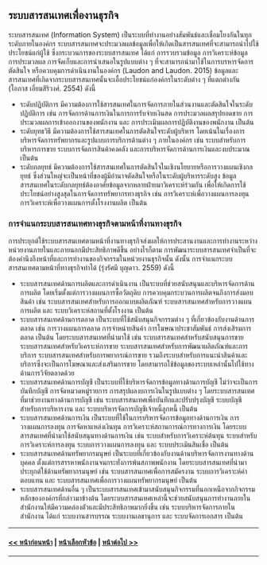 ## ระบบสารสนเทศเพื่องานธุรกิจ

ระบบสารสนเทศ (Information System) เป็นระบบที่ทำงานอย่างสัมพันธ์และเชื่อมโยงกันในทุกระดับภายในองค์กร ระบบสารสนเทศจะประมวลผลข้อมูลเพื่อให้เกิดเป็นสารสนเทศที่จะสามารถนำไปใช้ประโยชน์แก่ผู้ใช้ ซึ่งกระบวนการของระบบสารสนเทศ ได้แก่ การรวบรวมข้อมูล การวิเคราะห์ข้อมูล การประมวลผล การจัดเก็บและการนำเสนอในรูปแบบต่าง ๆ ที่จะสามารถนำมาใช้ในการบรหารจัดการ ตัดสินใจ หรือควบคุมการดำเนินงานในองค์กร (Laudon and Laudon. 2015) ข้อมูลและสารสนเทศที่เกิดจากระบบสารสนเทศนั้นจะเอื้อประโยชน์แก่องค์กรในระดับต่าง ๆ ที่แตกต่างกัน (โอภาส เอี่ยมสิริวงศ์. 2554) ดังนี้   
* ระดับปฏิบัติการ มีความต้องการใช้สารสนเทศในการจัดการภายในส่วนงานและตัดสินใจในระดับปฏิบัติการ เช่น การจัดการด้านการเงินในการการรับจ่ายเงินสด การประมวลผลสรุปยอดขาย การประมวลผลการเข้าออกงานของพนักงาน และ การประเมินผลการปฏิบัติงานของพนักงาน เป็นต้น
* ระดับยุทธวิธี มีความต้องการใช้สารสนเทศในการตัดสินใจระดับผู้บริหาร โดยเน้นในเรื่องการบริหารจัดการทรัพยากรและรูปแบบการบริการด้านต่าง ๆ ภายในองค์กร เช่น ระบบสำหรับการบริหารการขาย ระบบการจัดการสินค้าคงคลัง และการบริหารจัดการด้านการเงินและงบประมาณ เป็นต้น
* ระดับกลยุทธ์ มีความต้องการใช้สารสนเทศในการตัดสินใจในเชิงนโยบายหรือการวางแผนเชิงกลยุทธ์ ซึ่งส่วนใหญ่จะเป็นหน้าที่ของผู้มีอำนาจตัดสินใจหรือในระดับผู้บริหารระดับสูง ข้อมูลสารสนเทศในระดับกลยุทธ์ต้องอาศัยข้อมูลจากหลายฝ่ายมาวิเคราะห์ร่วมกัน เพื่อให้เกิดการใช้ประโยชน์อย่างสูงสุดในการจัดการทรัพยากรทางธุรกิจ เช่น การวิเคราะห์เพื่อวางแผนการลงทุน การวิเคราะห์เพื่อวางแผนการตั้งโรงงานผลิต เป็นต้น

### การจำแนกระบบสารสนเทศทางธุรกิจตามหน้าที่งานทางธุรกิจ 
การประยุกต์ใช้ระบบสารสนเทศตามหน้าที่งานทางธุรกิจส่งผลให้การประสานงานและการทำงานระหว่างหน่วยงานภายในและภายนอกมีประสิทธิภาพดีขึ้น อย่างไรก็ตาม การพัฒนาระบบสารสนเทศจำเป็นที่จะต้องคำนึงถึงหน้าที่และการทำงานของกิจกรรมในหน่วยงานธุรกิจนั้น ดังนั้น การจำแนกระบบสารสนเทศตามหน้าที่ทางธุรกิจทำได้ (รุ่งรัศมี บุญดาว. 2559) ดังนี้ 
* ระบบสารสนเทศด้านการผลิตและการดำเนินงาน เป็นระบบที่ช่วยสนับสนุนและบริหารจัดการด้านการผลิต โดยเริ่มตั้งแต่การวางแผนการซื้อวัตถุดิบ การควบคุมกระบวนการผลิตจนถึงการส่งมอบสินค้า เช่น ระบบสารสนเทศสำหรับการออกแบบผลิตภัณฑ์ ระบบสารสนเทศสำหรับการวางแผนการผลิต และ ระบบวิเคราะห์สถานที่ตั้งโรงงาน เป็นต้น
* ระบบสารสนเทศด้านการตลาด เป็นระบบที่ใช้สนับสนุนกิจกรรมต่าง ๆ ที่เกี่ยวข้องกับงานด้านการตลาด เช่น การวางแผนการตลาด การจำหน่ายสินค้า การโฆษณาประชาสัมพันธ์ การส่งเสิรมการตลาด เป็นต้น โดยระบบสารสนเทศที่นำมาใช้ เช่น ระบบสารสนเทศสำหรับสนับสนุนการขาย ระบบสารสนเทศสำหรับวิเคราะห์การขาย ระบบสารสนเทศสำหรับการพัฒนาผลิตภัณฑ์และการบริการ ระบบสารสนเทศสำหรับการพยากรณ์การขาย รวมถึงระบบสำหรับการแนะนำสินค้าและบริการซึ่งจะเป็นการโฆษณาและส่งเสริมการขาย โดยสามารถใช้ข้อมูลของระบบเหล่านั้นไปใช้ทางด้านการวิจัยตลาดด้วย
* ระบบสารสนเทศด้านการบัญชี เป็นระบบที่ใช้บริหารจัดการข้อมูลทางด้านการบัญชี ไม่ว่าจะเป็นการบันทึกบัญชี การจัดหมวดหมู่รายการ การสรุปผลงบการเงินในรูปแบบต่าง ๆ โดยระบบสารสนเทศที่มาช่วยงานทางด้านการบัญชี เช่น ระบบสารสนเทศเพื่อบันทึกและปรับปรุงบัญชี ระบบบัญชีสำหรับการบริหารงาน และ ระบบบริหารจัดการบัญชีเจ้าหนี้ลูกหนี้ เป็นต้น
* ระบบสารสนเทศด้านการเงิน เป็นระบบที่ใช้ในการบริหารจัดการข้อมูลทางด้านการเงิน การวางแผนการลงทุน การจัดหาแหล่งเงินทุน การวิเคราะห์สถานการณ์การทางการเงิน โดยระบบสารสนเทศที่นำมาใช้สนับสนุนทางด้านการเงิน เช่น ระบบสำหรับการวิเคราะห์ต้นทุน ระบบสำหรับการวิเคราะห์การลงทุน ระบบการวางแผนการลงทุน และ ระบบประเมินสินเชื่อ เป็นต้น
* ระบบสารสนเทศด้านทรัพยากรมนุษย์ เป็นระบบที่เกี่ยวข้องกับงานด้านบริหารจัดการงานทางด้านบุคคล ตั้งแต่การสรรหาพนักงานจนกระทั่งการพ้นสภาพพนักงาน โดยระบบสารสนเทศที่นำมาประยุกต์ใช้ด้านทรัพยากรมนุษย์ เช่น ระบบสารสนเทศเพื่อการสมัครงาน ระบบการวิเคราะห์ค่าตอบแทน และ ระบบสารสนเทศเพื่อการวางแผนทรัพยากรมนุษย์ เป็นต้น
* ระบบสารสนเทศด้านอื่น ๆ เป็นระบบสารสนเทศเข้ามาสนับสนุนกิจกรรมที่นอกเหนือจากกิจกรรมหลักขององค์กรที่กล่าวมาข้างต้น โดยระบบสารสนเทศเหล่านี้จะช่วยสนับสนุนการทำงานภายในสำนักงานให้มีความคล่องตัวและมีประสิทธิภาพมากยิ่งขึ้น เช่น ระบบบริหารจัดการภายในสำนักงาน ได้แก่ ระบบงานสารบรรณ ระบบงานเลขานุการ และ ระบบจัดการเอกสาร เป็นต้น

---
#### [<< หน้าก่อนหน้า](0901.md) | [หน้าเลือกหัวข้อ](README.md) | [หน้าต่อไป >>](0903-1.md)
---
